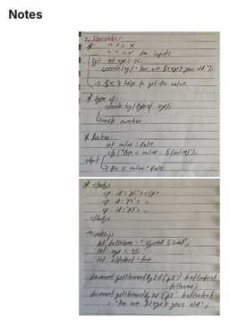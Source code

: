 <h2>Notes</h2>
<p align="center">
  <img src="2.1.jpg" alt="Logo" width="50%">
  <img src="2.2.jpg" alt="Logo" width="50%">
</p>
